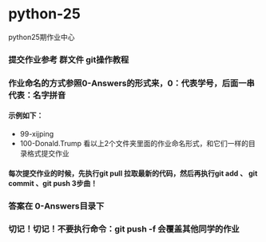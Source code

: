 # python-25
python25期作业中心

### 提交作业参考 群文件 git操作教程

### 作业命名的方式参照0-Answers的形式来，0：代表学号，后面一串代表：名字拼音
#### 示例如下：
  - 99-xijping
  - 100-Donald.Trump
看以上2个文件夹里面的作业命名形式，和它们一样的目录格式提交作业 

####  每次提交作业的时候，先执行git pull 拉取最新的代码，然后再执行git add  、 git commit 、git push  3步曲！

###  答案在 0-Answers目录下

###  切记！切记！不要执行命令：git push -f  会覆盖其他同学的作业   


